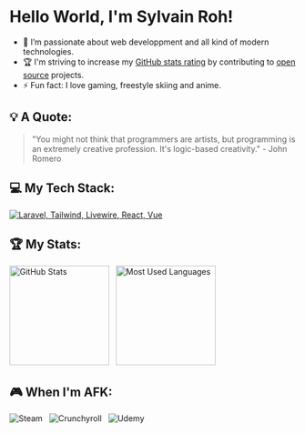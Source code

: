 # Hello World, I'm Sylvain Roh!


- 🌱 I’m passionate about web developpment and all kind of modern technologies.
- 🏆 I'm striving to increase my [GitHub stats rating](#🏆-my-stats) by contributing to [open source](https://opensource.com/resources/what-open-source) projects.
- ⚡ Fun fact: I love gaming, freestyle skiing and anime.

## 💡 A Quote:

> "You might not think that programmers are artists, but programming is an extremely creative profession. It's logic-based creativity." - John Romero

## 💻 My Tech Stack:

[![Laravel, Tailwind, Livewire, React, Vue](https://skillicons.dev/icons?i=laravel,react,vue,tailwind,nextjs,js,ts,php,vite,git,webpack,nodejs,docker)](https://skillicons.dev)

## 🏆 My Stats:

<p>
    <img height=175 alt="GitHub Stats" src="https://github-readme-stats.vercel.app/api?username=rohsyl&show_icons=true&count_private=true&theme=dark" />&nbsp;&nbsp;
    <img height=175 alt="Most Used Languages" src="https://github-readme-stats.vercel.app/api/top-langs/?username=rohsyl&layout=compact&theme=dark" />&nbsp;&nbsp;
</p>

## 🎮 When I'm AFK:

![Steam](https://img.shields.io/badge/steam-%23000000.svg?style=for-the-badge&logo=steam&logoColor=white) &nbsp;
![Crunchyroll](https://img.shields.io/badge/Crunchyroll-F47521?style=for-the-badge&logo=crunchyroll&logoColor=white) &nbsp;
![Udemy](https://img.shields.io/badge/Udemy-A435F0?style=for-the-badge&logo=Udemy&logoColor=white)
